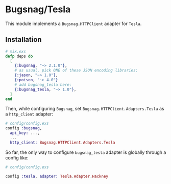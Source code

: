 # Bugsnag/Tesla

This module implements a `Bugsnag.HTTPClient` adapter for `Tesla`.

## Installation

```elixir
# mix.exs
defp deps do
  [
    {:bugsnag, "~> 2.1.0"},
    # as usual, pick ONE of these JSON encoding libraries:
    {:jason, "~> 1.0"},
    {:poison, "~> 4.0"}
    # add bugsnag_tesla here:
    {:bugsnag_tesla, "~> 1.0"},
  ]
end
```

Then, while configuring `Bugsnag`, set `Bugsnag.HTTPClient.Adapters.Tesla` as a `http_client` adapter:

```elixir
# config/config.exs
config :bugsnag,
  api_key: ...,
  ...
  http_client: Bugsnag.HTTPClient.Adapters.Tesla
```

So far, the only way to configure `bugsnag_tesla` adapter is globally through a config like:

```elixir
# config/config.exs

config :tesla, adapter: Tesla.Adapter.Hackney
```
